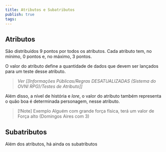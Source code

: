 ```yaml
---
title: Atributos e Subatributos
publish: true
tags:
---
```

## Atributos
São distribuídos 9 pontos por todos os atributos.
Cada atributo tem, no mínimo, 0 pontos e, no máximo, 3 pontos.

O valor do atributo define a quantidade de dados que devem ser lançados para um teste desse atributo.
> *Ver [[Informações Públicas/Regras DESATUALIZADAS (Sistema do OVNI RPG)/Testes de Atributo]]*

Além disso, a nível de história e *lore*, o valor do atributo também representa o quão boa é determinada personagem, nesse atributo.
>[!Note] Exemplo
>Alguém com grande força física, terá um valor de Força alto (Domingos Aires com 3)

## Subatributos
Além dos atributos, há ainda os subatributos